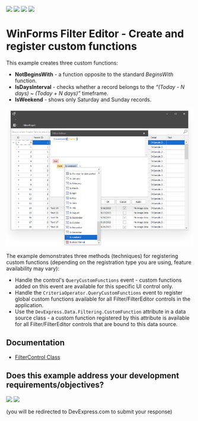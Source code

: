<!-- default badges list -->
![](https://img.shields.io/endpoint?url=https://codecentral.devexpress.com/api/v1/VersionRange/189577113/24.2.1%2B)
[![](https://img.shields.io/badge/Open_in_DevExpress_Support_Center-FF7200?style=flat-square&logo=DevExpress&logoColor=white)](https://supportcenter.devexpress.com/ticket/details/T828688)
[![](https://img.shields.io/badge/📖_How_to_use_DevExpress_Examples-e9f6fc?style=flat-square)](https://docs.devexpress.com/GeneralInformation/403183)
[![](https://img.shields.io/badge/💬_Leave_Feedback-feecdd?style=flat-square)](#does-this-example-address-your-development-requirementsobjectives)
<!-- default badges end -->
# WinForms Filter Editor - Create and register custom functions

This example creates three custom functions:

* **NotBeginsWith** - a function opposite to the standard *BeginsWith* function.
* **IsDaysInterval** - checks whether a record belongs to the *“(Today - N days) ~ (Today + N days)”* timeframe.
* **IsWeekend** - shows only Saturday and Sunday records.

![WinForms Filter Editor - Create and register custom functions](https://raw.githubusercontent.com/DevExpress-Examples/how-to-create-and-register-custom-filter-editor-functions/22.1.3%2B/media/winforms-filter-control-custom-functions.png)

The example demonstrates three methods (techniques) for registering custom functions (depending on the registration type you are using, feature availability may vary):

* Handle the control's `QueryCustomFunctions` event - custom functions added on this event are available for this specific UI control only.
* Handle the `CriteriaOperator.QueryCustomFunctions` event to register global custom functions available for all Filter/FilterEditor controls in the application.
* Use the `DevExpress.Data.Filtering.CustomFunction` attribute in a data source class - a custom function registered by this attribute is available for all Filter/FilterEditor controls that are bound to this data source.


## Documentation

* [FilterControl Class](https://docs.devexpress.com/WindowsForms/DevExpress.XtraEditors.FilterControl)
<!-- feedback -->
## Does this example address your development requirements/objectives?

[<img src="https://www.devexpress.com/support/examples/i/yes-button.svg"/>](https://www.devexpress.com/support/examples/survey.xml?utm_source=github&utm_campaign=how-to-create-and-register-custom-filter-editor-functions&~~~was_helpful=yes) [<img src="https://www.devexpress.com/support/examples/i/no-button.svg"/>](https://www.devexpress.com/support/examples/survey.xml?utm_source=github&utm_campaign=how-to-create-and-register-custom-filter-editor-functions&~~~was_helpful=no)

(you will be redirected to DevExpress.com to submit your response)
<!-- feedback end -->
